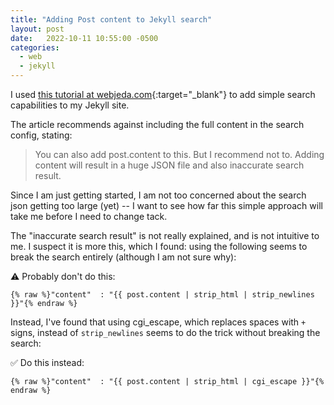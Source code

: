 ```yaml
---
title: "Adding Post content to Jekyll search"
layout: post
date:   2022-10-11 10:55:00 -0500
categories:
  - web
  - jekyll
---
```


I used [this tutorial at webjeda.com](https://blog.webjeda.com/instant-jekyll-search/){:target="_blank"}
to add simple search capabilities to my Jekyll site.

The article recommends against including the full content in the search config, stating:

> You can also add post.content to this. But I recommend not to. Adding content will result in a huge JSON file and also inaccurate search result.

Since I am just getting started, I am not too concerned about the search json getting
too large (yet) -- I want to see how far this simple approach will take me before I
need to change tack.

The "inaccurate search result" is not really explained, and is not intuitive to me. I
suspect it is more this, which I found: using the following seems to break the search
entirely (although I am not sure why):

⚠️ Probably don't do this:

```
{% raw %}"content"  : "{{ post.content | strip_html | strip_newlines }}"{% endraw %}
```

Instead, I've found that using cgi_escape, which replaces spaces with `+` signs, instead
of `strip_newlines` seems to do the trick without breaking the search:

✅ Do this instead:

```
{% raw %}"content"  : "{{ post.content | strip_html | cgi_escape }}"{% endraw %}
```

